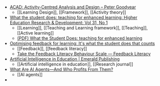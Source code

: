 - [ACAD: Activity-Centred Analysis and Design – Peter Goodyear](https://petergoodyear.net/2021/08/13/acad-activity-centred-analysis-and-design/)
	- [[Learning Design]], [[Framework]], [[Activity theory]]
- [What the student does: teaching for enhanced learning: Higher Education Research & Development: Vol 31, No 1](https://www.tandfonline.com/doi/abs/10.1080/07294360.2012.642839)
	- [[Learning]], [[Teaching and Learning framework]], [[Teaching]], [[Active learning]]
	- [(PDF) What the Student Does: teaching for enhanced learning](https://www.researchgate.net/publication/228559299_What_the_Student_Does_teaching_for_enhanced_learning)
- [Optimising feedback for learning: It's what the student does that counts](https://needednowlt.substack.com/p/optimising-feedback-for-learning?r=2lq3xa)
	- [[Feedback]], [[feedback literacy]]
	- [Take the Feedback Literacy Behaviour Scale — Feedback Literacy](https://www.feedbackliteracy.org/take-the-flbs)
- [Artificial Intelligence in Education | Emerald Publishing](https://emeraldgrouppublishing.com/journal/aiie)
	- [[Artificial intelligence in education]], [[Research journal]]
- [What Are AI Agents—And Who Profits From Them?](https://every.to/napkin-math/what-are-ai-agents-and-who-profits-from-them-7c91ab09-316b-4109-94a4-14f416b3e351)
	- [[AI agents]]
-